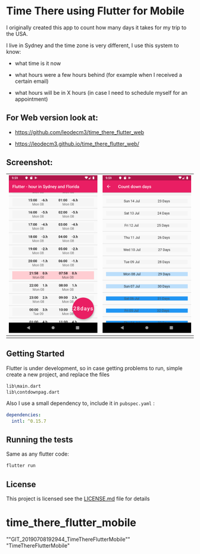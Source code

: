# Time There using Flutter for Mobile

I originally created this app to count how many days it takes for my trip to the USA.

I live in Sydney and the time zone is very different, I use this system to know:

- what time is it now

- what hours were a few hours behind (for example when I received a certain email)

- what hours will be in X hours (in case I need to schedule myself for an appointment)

  

## For Web version look at: 

- https://github.com/leodecm3/time_there_flutter_web

- https://leodecm3.github.io/time_there_flutter_web/

  

## Screenshot: 



| ![Screenshot_1562587146.png](https://github.com/leodecm3/TimeThereFlutterMobile/blob/master/Screenshot/Screenshot_1562587146.png)    | ![Screenshot_1562587162.png](https://github.com/leodecm3/TimeThereFlutterMobile/blob/master/Screenshot/Screenshot_1562587162.png)    |
| ---- | ---- |
|      |      |





## Getting Started

Flutter is under development, so in case getting problems to run, simple create a new project, and replace the files

```
lib\main.dart
lib\contdownpag.dart
```

Also I use a small dependency to, include it in `pubspec.yaml` :

```yaml
dependencies:
  intl: ^0.15.7
```



## Running the tests
Same as any flutter code:

```bash
flutter run
```

## License

This project is licensed see the [LICENSE.md](LICENSE.md) file for details



# time_there_flutter_mobile

""GIT_20190708192944_TimeThereFlutterMobile""   
"TimeThereFlutterMobile"  

<!-- 

A new Flutter project.

## Getting Started

This project is a starting point for a Flutter application.

A few resources to get you started if this is your first Flutter project:

- [Lab: Write your first Flutter app](https://flutter.dev/docs/get-started/codelab)
- [Cookbook: Useful Flutter samples](https://flutter.dev/docs/cookbook)

For help getting started with Flutter, view our
[online documentation](https://flutter.dev/docs), which offers tutorials,
samples, guidance on mobile development, and a full API reference.

 -->